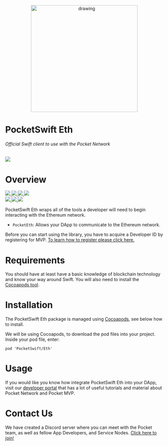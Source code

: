 <div align="center">
  <a href="https://www.pokt.network">
    <img src="https://pokt.network/wp-content/uploads/2018/12/Logo-488x228-px.png" alt="drawing" width="340"/>
  </a>
</div>
<h1 align="left">PocketSwift Eth</h1>
<h6 align="left">Official Swift client to use with the Pocket Network</h6>
<div align="lef">
  <a  href="https://swift.org/">
    <img src="https://img.shields.io/badge/swift-reference-yellow.svg"/>
  </a>
</div>

<h1 align="left">Overview</h1>
  <div align="left">
    <a  href="https://github.com/pokt-network/pocket-swift/releases">
      <img src="https://img.shields.io/github/release-pre/pokt-network/pocket-swift.svg"/>
    </a>
    <a href="https://circleci.com/gh/pokt-network/pocket-swift/tree/master">
      <img src="https://circleci.com/gh/pokt-network/pocket-swift/tree/master.svg?style=svg"/>
    </a>
    <a  href="https://github.com/pokt-network/pocket-swift/pulse">
      <img src="https://img.shields.io/github/contributors/pokt-network/pocket-swift.svg"/>
    </a>
    <a href="https://opensource.org/licenses/MIT">
      <img src="https://img.shields.io/badge/License-MIT-blue.svg"/>
    </a>
    <br >
    <a href="https://github.com/pokt-network/pocket-swift/pulse">
      <img src="https://img.shields.io/github/last-commit/pokt-network/pocket-swift.svg"/>
    </a>
    <a href="https://github.com/pokt-network/pocket-swift/pulls">
      <img src="https://img.shields.io/github/issues-pr/pokt-network/pocket-swift.svg"/>
    </a>
    <a href="https://github.com/pokt-network/pocket-swift/issues">
      <img src="https://img.shields.io/github/issues-closed/pokt-network/pocket-swift.svg"/>
    </a>
</div>

PocketSwift Eth wraps all of the tools a developer will need to begin interacting with the Ethereum network.

- `PocketEth`: Allows your DApp to communicate to the Ethereum network.

Before you can start using the library, you have to acquire a Developer ID by registering for MVP. [To learn how to register please click here.](https://pocket-network.readme.io/docs/how-to-participate#section-for-developers)

<h1 align="left">Requirements</h1>

You should have at least have a basic knowledge of blockchain technology and know your way around Swift. You will also need to install the [Cocoapods tool](https://guides.cocoapods.org/using/getting-started.html).

<h1 align="left">Installation</h1>

The PocketSwift Eth package is managed using [Cocoapods](https://cocoapods.org/), see below how to install.

We will be using Cocoapods, to download the pod files into your project. Inside your pod file, enter: 

`pod 'PocketSwift/Eth'`


<h1 align="left">Usage</h1>

If you would like you know how integrate PocketSwift Eth into your DApp, visit our [developer portal](https://pocket-network.readme.io/) that has a lot of useful tutorials and material about Pocket Network and Pocket MVP. 

<h1 align="left">Contact Us</h1>

We have created a Discord server where you can meet with the Pocket team, as well as fellow App Developers, and Service Nodes. [Click here to join!](https://discord.gg/sarhfXP)
